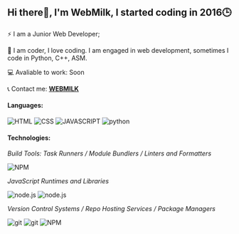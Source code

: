 <h2>Hi there👋, I'm WebMilk, I started coding in 2016🕒</h2>

<p>⚡️ I am a Junior Web Developer;</p>

<p>🌱 I am coder, I love coding. I am engaged in web development, sometimes I code in Python, C++, ASM.</p>

<p>💻 Avaliable to work: Soon</p>

<p>📞 Contact me: <a href='https://t.me/webmilk'><b>WEBMILK</b></a></p>

<h4>Languages:</h4>

<div id="badges">
  <img src="https://img.shields.io/badge/html-red?style=for-the-badge&logo=HTML5&logoColor=white" alt="HTML"/>
  <img src="https://img.shields.io/badge/CSS-blue?style=for-the-badge&logo=CSS3&logoColor=white" alt="CSS"/>
  <img src="https://img.shields.io/badge/JAVASCRIPT-yellow?logo=JAVASCRIPT&logoColor=white&style=for-the-badge" alt="JAVASCRIPT"/>
  
  <!--  WOW, 3 web developer languages, let's get more!   -->
  
  <img src="https://img.shields.io/badge/PYTHON-black?style=for-the-badge&logo=python&logoColor=white" alt="python"/>
</div>

<h4>Technologies:</h4>

<i>Build Tools: Task Runners / Module Bundlers / Linters and Formatters</i>

<div id="badges">
  <img src="https://img.shields.io/badge/npm-red?style=for-the-badge&logo=NPM&logoColor=white" alt="NPM"/>
</div>
  
<i>JavaScript Runtimes and Libraries</i>

<div id="badges">
  <img src="https://img.shields.io/badge/node.js-green?style=for-the-badge&logo=node.js&logoColor=white" alt="node.js"/>
  <img src="https://img.shields.io/badge/bootstrap-purple?style=for-the-badge&logo=bootstrap&logoColor=white" alt="node.js"/>
</div>

<i>Version Control Systems / Repo Hosting Services / Package Managers</i>

<div id="badges">
  <img src="https://img.shields.io/badge/git-red?style=for-the-badge&logo=git&logoColor=white" alt="git"/>
  <img src="https://img.shields.io/badge/github-gray?style=for-the-badge&logo=github&logoColor=white" alt="git"/>
  <img src="https://img.shields.io/badge/npm-red?style=for-the-badge&logo=NPM&logoColor=white" alt="NPM"/>
</div>

